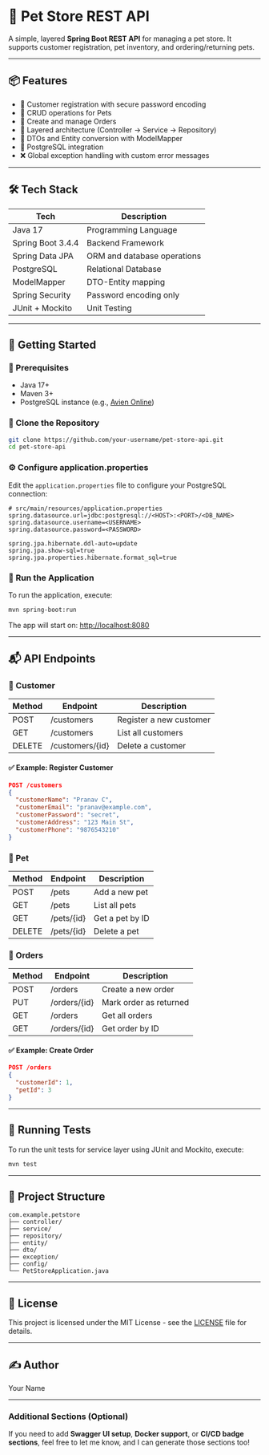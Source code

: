 
# 🐾 Pet Store REST API

A simple, layered **Spring Boot REST API** for managing a pet store. It supports customer registration, pet inventory, and ordering/returning pets.

---

## 📦 Features

- 🔐 Customer registration with secure password encoding
- 🐶 CRUD operations for Pets
- 🧾 Create and manage Orders
- 🧩 Layered architecture (Controller → Service → Repository)
- 🔄 DTOs and Entity conversion with ModelMapper
- 💾 PostgreSQL integration
- ❌ Global exception handling with custom error messages

---

## 🛠️ Tech Stack

| Tech               | Description                  |
|--------------------|------------------------------|
| Java 17            | Programming Language         |
| Spring Boot 3.4.4  | Backend Framework            |
| Spring Data JPA    | ORM and database operations  |
| PostgreSQL         | Relational Database          |
| ModelMapper        | DTO-Entity mapping           |
| Spring Security    | Password encoding only       |
| JUnit + Mockito    | Unit Testing                 |

---

## 🚀 Getting Started

### 🔧 Prerequisites

- Java 17+
- Maven 3+
- PostgreSQL instance (e.g., [Avien Online](https://avien.cloud))

### 📁 Clone the Repository

```bash
git clone https://github.com/your-username/pet-store-api.git
cd pet-store-api
```

### ⚙️ Configure application.properties

Edit the `application.properties` file to configure your PostgreSQL connection:

```properties
# src/main/resources/application.properties
spring.datasource.url=jdbc:postgresql://<HOST>:<PORT>/<DB_NAME>
spring.datasource.username=<USERNAME>
spring.datasource.password=<PASSWORD>

spring.jpa.hibernate.ddl-auto=update
spring.jpa.show-sql=true
spring.jpa.properties.hibernate.format_sql=true
```

### 🏁 Run the Application

To run the application, execute:

```bash
mvn spring-boot:run
```

The app will start on: [http://localhost:8080](http://localhost:8080)

---

## 📬 API Endpoints

### 🔐 Customer

| Method | Endpoint          | Description                |
|--------|-------------------|----------------------------|
| POST   | /customers         | Register a new customer    |
| GET    | /customers         | List all customers         |
| DELETE | /customers/{id}    | Delete a customer          |

#### ✅ Example: Register Customer

```json
POST /customers
{
  "customerName": "Pranav C",
  "customerEmail": "pranav@example.com",
  "customerPassword": "secret",
  "customerAddress": "123 Main St",
  "customerPhone": "9876543210"
}
```

### 🐶 Pet

| Method | Endpoint        | Description           |
|--------|-----------------|-----------------------|
| POST   | /pets           | Add a new pet         |
| GET    | /pets           | List all pets         |
| GET    | /pets/{id}      | Get a pet by ID       |
| DELETE | /pets/{id}      | Delete a pet          |

### 🧾 Orders

| Method | Endpoint          | Description                |
|--------|-------------------|----------------------------|
| POST   | /orders           | Create a new order         |
| PUT    | /orders/{id}      | Mark order as returned     |
| GET    | /orders           | Get all orders             |
| GET    | /orders/{id}      | Get order by ID            |

#### ✅ Example: Create Order

```json
POST /orders
{
  "customerId": 1,
  "petId": 3
}
```

---

## 🧪 Running Tests

To run the unit tests for service layer using JUnit and Mockito, execute:

```bash
mvn test
```

---

## 📁 Project Structure

```text
com.example.petstore
├── controller/
├── service/
├── repository/
├── entity/
├── dto/
├── exception/
├── config/
└── PetStoreApplication.java
```

---

## 📄 License

This project is licensed under the MIT License - see the [LICENSE](LICENSE) file for details.

---

## ✍️ Author

Your Name

---

### Additional Sections (Optional)

If you need to add **Swagger UI setup**, **Docker support**, or **CI/CD badge sections**, feel free to let me know, and I can generate those sections too!

